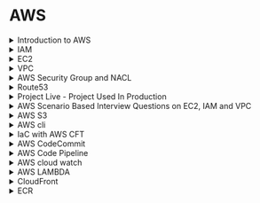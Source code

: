 # AWS 

<details>
<summary>Introduction to AWS</summary>

1) What is cloud ?
2) Public cloud vs Private cloud
3) Why is public cloud so popular ?
    - get `rid` of `maintainance` overhead
    - `cost`
4) Why AWS ?
    - `first` mover advantage
    - 
5) Trends of people moving back to private cloud ?
    - from public cloud to privte cloud - `cloud repatriation`
    - `security`
    - not getting `cost advantages`
</details>

<details>
<summary>IAM</summary>

- To manager authentication and authorization
- IAM -> does (solves problem of ) `authentication` and `authorization`
- IAM have `users`, `policies`, `groups` and `roles`
- `users` -> under `authentication`, this gives access to aws and what `user` will do, will be taken care by `policies`.
- we `create` `users` and `attach` some `policies` to the users. 
- `users` are used for authentication and `policies` are used for authorization.
- `groups` to automate adding user and adding policies to the users we use groups. we categories the users. We create a user and add that user to the particular group.
- `ROLES` -> This are created for something inside the aws. `similar` to `users`, but not fully same, roles are created for the `temporary purpose`.
- `roles` are created to make connection between `aws services`
    <details>
    <summary>Official</summary>

    - AWS IAM (Identity and Access Management) is a service provided by Amazon Web Services (AWS) that helps you manage access to your AWS resources. It's like a security system for your AWS account.
        
    - IAM allows you to create and manage users, groups, and roles. Users represent individual people or entities who need access to your AWS resources. Groups are collections of users with similar access requirements, making it easier to manage permissions. Roles are used to grant temporary access to external entities or services.

    - With IAM, you can control and define permissions through policies. Policies are written in JSON format and specify what actions are allowed or denied on specific AWS resources. These policies can be attached to IAM entities (users, groups, or roles) to grant or restrict access to AWS services and resources.

    - IAM follows the principle of least privilege, meaning users and entities are given only the necessary permissions required for their tasks, minimizing potential security risks. IAM also provides features like multi-factor authentication (MFA) for added security and an audit trail to track user activity and changes to permissions.

    - By using AWS IAM, you can effectively manage and secure access to your AWS resources, ensuring that only authorized individuals have appropriate permissions and actions are logged for accountability and compliance purposes.

    - Overall, IAM is an essential component of AWS security, providing granular control over access to your AWS account and resources, reducing the risk of unauthorized access and helping maintain a secure environment.

    ## Components of IAM 

    - `Users`: IAM users represent individual people or entities (such as applications or services) that interact with your AWS resources. Each user has a unique name and security credentials (password or access keys) used for authentication and access control.

    - `Groups`: IAM groups are collections of users with similar access requirements. Instead of managing permissions for each user individually, you can assign permissions to groups, making it easier to manage access control. Users can be added or removed from groups as needed.

    - `Roles`: IAM roles are used to grant temporary access to AWS resources. Roles are typically used by applications or services that need to access AWS resources on behalf of users or other services. Roles have associated policies that define the permissions and actions allowed for the role.

    - `Policies`: IAM policies are JSON documents that define permissions. Policies specify the actions that can be performed on AWS resources and the resources to which the actions apply. Policies can be attached to users, groups, or roles to control access. IAM provides both AWS managed policies (predefined policies maintained by AWS) and customer managed policies (policies created and managed by you).

    </details>

    <details>
    <summary>Interview questions</summary>

    # Interview Questions

    Q: What is AWS IAM, and why is it important?

    A: AWS IAM (Identity and Access Management) is a service provided by Amazon Web Services that helps you control access to your AWS resources. It allows you to manage user identities, permissions, and policies. IAM is important because it enhances security by ensuring that only authorized individuals or entities have access to your AWS resources, helping you enforce the principle of least privilege and maintain a secure environment.

    Q: What is the difference between IAM users and IAM roles?

    A: IAM users represent individual people or entities that need access to your AWS resources. They have their own credentials and are typically associated with long-term access. On the other hand, IAM roles are used to grant temporary access to AWS resources, usually for applications or services. Roles have associated policies and can be assumed by trusted entities to access resources securely.

    Q: What are IAM policies, and how do they work?

    A: IAM policies are JSON documents that define permissions. They specify what actions are allowed or denied on AWS resources and can be attached to IAM users, groups, or roles. Policies control access by matching the actions requested by a user or entity with the actions allowed or denied in the policy. If a requested action matches an allowed action in the policy, access is granted; otherwise, it is denied.

    Q: What is the principle of least privilege, and why is it important in IAM?

    A: The principle of least privilege states that users should be granted only the permissions necessary to perform their tasks and nothing more. It is important in IAM because it minimizes the risk of unauthorized access and limits the potential damage that could be caused by a compromised account. Following the principle of least privilege helps maintain a secure environment by ensuring that users have only the permissions they need to perform their job responsibilities.

    Q: What is an AWS managed policy?

    A: An AWS managed policy is a predefined policy created and managed by AWS. These policies cover common use cases and provide predefined permissions for specific AWS services or actions. AWS managed policies are maintained and updated by AWS, ensuring they stay up to date with new AWS services and features. They can be attached to IAM users, groups, or roles in your AWS account.
    </details>
</details>

<details>
<summary>EC2</summary>

1) what is ec2 ?
-  `elastic cloud compute` 
- `compue` -> you are requesting aws to provide you a compute instance which is a combination of cpu, ram and disk.
- `asking aws to provide you a virtual server`
- `cloud` -> as aws is a public cloud platform. its means a cloud compute instance.
- `elastic` -> service can be `scale up` or `scale down`

2) why you need to use ec2 instances ?
- Insted of creating own system amd get rid of maintainance. AWS will take care of this all things.
- `mangement effort` will be less
- `cost`
- `pay as you go` -> if you dont want these servers to run for particular time, you can shut down the servers and aws will `not` `ask` `you` `for` `money`
- `maintainance` and `cost`

3) Types of ec2 instances
- `general purpose`
- `compute optimized` 
- `memory` 
- `storage` 
- `accelerated compute`

4) Regions and avaibility zones.
- `Regions` to faster access or as close as possible.
- `avaibility zones` -> data0centers in multiple places.



    <details>
    <summary>Official</summary>

    ## Introduction to EC2:

    What is EC2, and why is it important?

    ```
    - Amazon Elastic Compute Cloud (Amazon EC2) is a web service that provides secure, resizable compute capacity in the cloud.
    - Access reliable, scalable infrastructure on demand. Scale capacity within minutes with SLA commitment of 99.99% availability.
    - Provide secure compute for your applications. Security is built into the foundation of Amazon EC2 with the AWS Nitro System.
    - Optimize performance and cost with flexible options like AWS Graviton-based instances, Amazon EC2 Spot instances, and AWS Savings Plans.
    ```

    EC2 usecases

    ```
    Deliver secure, reliable, high-performance, and cost-effective compute infrastructure to meet demanding business needs.
    Access the on-demand infrastructure and capacity you need to run HPC applications faster and cost-effectively.
    Access environments in minutes, dynamically scale capacity as needed, and benefit from AWS’s pay-as-you-go pricing.
    Deliver the broadest choice of compute, networking (up to 400 Gbps), and storage services purpose-built to optimize price performance for ML projects
    ```

    EC2 Instance Types

    Recommended to follow [this](https://docs.aws.amazon.com/AWSEC2/latest/UserGuide/instance-types.html) page for very detailed and updated information.

    General purpose

    ```
    General Purpose instances are designed to deliver a balance of compute, memory, and network resources. They are suitable for a wide range of applications, including web servers,
    small databases, development and test environments, and more.
    ```

    Compute optimized

    ```
    Compute Optimized instances provide a higher ratio of compute power to memory. They excel in workloads that require high-performance processing such as batch processing, 
    scientific modeling, gaming servers, and high-performance web servers.
    ```

    Memory optimized

    ```
    Memory Optimized instances are designed to handle memory-intensive workloads. They are suitable for applications that require large amounts of memory, such as in-memory databases,
    real-time big data analytics, and high-performance computing.
    ```

    Storage optimized

    ```
    Storage Optimized instances are optimized for applications that require high, sequential read and write access to large datasets. 
    They are ideal for tasks like data warehousing, log processing, and distributed file systems.
    ```

    Accelerated computing

    ```
    Accelerated Computing Instances typically come with one or more types of accelerators, such as Graphics Processing Units (GPUs),
    Field Programmable Gate Arrays (FPGAs), or custom Application Specific Integrated Circuits (ASICs). 
    These accelerators offload computationally intensive tasks from the main CPU, enabling faster and more efficient processing for specific workloads.
    ```

    ![image](https://github.com/iam-veeramalla/aws-devops-zero-to-hero/assets/43399466/fc8e083c-dba5-41a6-94b9-14ebef0255c1)

    Instance families

    ```
        C – Compute

        D – Dense storage

        F – FPGA

        G – GPU

        Hpc – High performance computing

        I – I/O

        Inf – AWS Inferentia

        M – Most scenarios

        P – GPU

        R – Random access memory

        T – Turbo

        Trn – AWS Tranium

        U – Ultra-high memory

        VT – Video transcoding

        X – Extra-large memory
    ```

    Additional capabilities

    ```
        a – AMD processors

        g – AWS Graviton processors

        i – Intel processors

        d – Instance store volumes

        n – Network and EBS optimized

        e – Extra storage or memory

        z – High performance
    ```

    ## EC2 Instance Basics:

    Understanding the concept of virtual servers and instances.
    Key components of an EC2 instance: AMI (Amazon Machine Image), instance types, and instance states.
    Differentiating between On-Demand, Reserved, and Spot instances.

    ## Launching an EC2 Instance:

    - Step-by-step guide on launching an EC2 instance using the AWS Management Console.
    - Configuring instance details, such as instance type, network settings, and storage options.
    - Understanding security groups and key pairs for securing instances.

    ## Managing EC2 Instances:

    - Starting, stopping, and terminating instances.
    - Monitoring instance performance and utilization.
    - Basic troubleshooting and accessing instances using SSH (Secure Shell).
    </details>

    </details>


<details>
<summary>VPC</summary>

## Virtual Private cloud 

# VPC

1) There is a person in the internet and he is trying to access an application which is called 172.16.3.x/xx _project a_
2) There is a `DevOps enginner` who has created a `VPC`.
3) There is basically a  `Internet gateway` as the front, which has a basic `Ip address range ` and inside that we have  `subnet` for suppose project a, project b and project c or n projects. So, the entire `ip` range is divided into `multiple subnets`
4) What is `subnet`, for each project we have `divided` the `ip address range`. 
5) Lets say there is 1 ec2 instance(project a) inside the subnet and the end goal is to reach here(the subnet) from the internet which is completly outside the VPC.

6) **The Process**

    a) The user will come to the `internet gateway`. It will pass through the internet gateway.

    b) After it passes `Internet gateway` there is a `public subnet`

    c) what is `public subnet`? 
    public subnet+ is the one that can be accessed to the public `outside` the `VPC`. but, they have to `pass` through the `internet gateway`

    d) Once they pass through the internet gateway, In the `public subnet` there is something called as `load balancer` in _aws_ it is called as `elastic load balancer (elb)`.

    e) What is the usecase of  `elastic load balancer`? 
    Your `request` from the external world has reach the elastic load balancer, from the elastic load balancer it has to goto ec2 instance (project a), but how will the load balaner will understand it has to goto project a  inside VPC ?

    f) For elastic load balancer to send your `request` to the private subnet _project a _ there has to be a `proper route`. So, who will define this route from load balancer to the private subnet or project a.

    g) There is something called has a `route table`. Now, you need to have a `route table` and using that partiular path your request from the load balancer to the private subnet has to go. 

    h) Now what you will do is for a elastic load balancer, to the load balancer you will *attach* a `private subnet` and  the `target group`.

    i) For the load balancer to understand request where to go, you need to create a target group and assign the instance _i.e_ ec2 project a to the target group, and at the same time `subnet` should have the `route table ` so that traffic can flow.  

    j) At the instance _(project a)_ there is a `security group` which can `block` the request or `accept` the request. 

    ![Diagram](https://imgur.com/tk3bSPJ.png)

    k) Suppose you have multiple private subnet and they uses same `security group`, within a subnet if you want to define the same security group to `multiple applications`, multiple ec2 instances or you want to `repeat` the security group configuration, there is something called as  `NACL` 

    - NACl are automation for the security group, where insted of  defining the same thing again and again you define that has a `part` for NACLs.

    - *NAT gateways*
    This help to download resources or connect to internet while helping you to mask the ip address.  

    This is used to `mask` the IP address. It is not good pratice to expose private ip address, so `NAT` will try to mask the ip address. It will change the ip address which the public ip address either of the load balancer or the router.

    If it is using the  use load balancer, we will it has a *SNAT* and if uses the router we call it has *NAT* 

    _VPC Flow logs_ records every action.

    <details>
    <summary>Official</summary>


    Imagine you want to set up a private, secure, and isolated area in the cloud where you can run your applications and store your data. This is where a VPC comes into play.

    A VPC is a virtual network that you create in the cloud. It allows you to have your own private section of the internet, just like having your own network within a larger network. Within this VPC, you can create and manage various resources, such as servers, databases, and storage.

    Think of it as having your own little "internet" within the bigger internet. This virtual network is completely isolated from other users' networks, so your data and applications are secure and protected.

    Just like a physical network, a VPC has its own set of rules and configurations. You can define the IP address range for your VPC and create smaller subnetworks within it called subnets. These subnets help you organize your resources and control how they communicate with each other.

    To connect your VPC to the internet or other networks, you can set up gateways or routers. These act as entry and exit points for traffic going in and out of your VPC. You can control the flow of traffic and set up security measures to protect your resources from unauthorized access.

    With a VPC, you have control over your network environment. You can define access rules, set up firewalls, and configure security groups to regulate who can access your resources and how they can communicate.

    ![image](https://github.com/iam-veeramalla/aws-devops-zero-to-hero/assets/43399466/12cc10b6-724c-42c9-b07b-d8a7ce124e24)

    By default, when you create an AWS account, AWS will create a default VPC for you but this default VPC is just to get started with AWS. You should create VPCs for applications or projects. 

    ## VPC components 

    The following features help you configure a VPC to provide the connectivity that your applications need:

    Virtual private clouds (VPC)

        A VPC is a virtual network that closely resembles a traditional network that you'd operate in your own data center. After you create a VPC, you can add subnets.
    Subnets

        A subnet is a range of IP addresses in your VPC. A subnet must reside in a single Availability Zone. After you add subnets, you can deploy AWS resources in your VPC.
    IP addressing

        You can assign IP addresses, both IPv4 and IPv6, to your VPCs and subnets. You can also bring your public IPv4 and IPv6 GUA addresses to AWS and allocate them to resources in your VPC, such as EC2 instances, NAT gateways, and Network Load Balancers.

    Network Access Control List (NACL)

        A Network Access Control List is a stateless firewall that controls inbound and outbound traffic at the subnet level. It operates at the IP address level and can allow or deny traffic based on rules that you define. NACLs provide an additional layer of network security for your VPC.
    
    Security Group

        A security group acts as a virtual firewall for instances (EC2 instances or other resources) within a VPC. It controls inbound and outbound traffic at the instance level. Security groups allow you to define rules that permit or restrict traffic based on protocols, ports, and IP addresses.  

    Routing
    
        Use route tables to determine where network traffic from your subnet or gateway is directed.
    Gateways and endpoints

        A gateway connects your VPC to another network. For example, use an internet gateway to connect your VPC to the internet. Use a VPC endpoint to connect to AWS services privately, without the use of an internet gateway or NAT device.
    Peering connections

        Use a VPC peering connection to route traffic between the resources in two VPCs.
    Traffic Mirroring

        Copy network traffic from network interfaces and send it to security and monitoring appliances for deep packet inspection.
    Transit gateways

        Use a transit gateway, which acts as a central hub, to route traffic between your VPCs, VPN connections, and AWS Direct Connect connections.
    VPC Flow Logs

        A flow log captures information about the IP traffic going to and from network interfaces in your VPC.
    VPN connections

        Connect your VPCs to your on-premises networks using AWS Virtual Private Network (AWS VPN).


    ## Resources 

    VPC with servers in private subnets and NAT

    https://docs.aws.amazon.com/vpc/latest/userguide/vpc-example-private-subnets-nat.html

    ![image](https://github.com/iam-veeramalla/aws-devops-zero-to-hero/assets/43399466/89d8316e-7b70-4821-a6bf-67d1dcc4d2fb)



    </details>



</details>


<details>
<summary>AWS Security Group and NACL </summary>

VPC is the one that introduces the concept of `virtual private cloud` in the world of `public cloud` and add a lot of security.

In aws you can add security at internet gateway level at elastic load balancer level which will talk to the privte server at the layer of the subnet. for each subnet you can add more security at the subnet level we will start using NACL. you add more security to the ec2 insatnce level, the lavel at which you actual application is deployed. At the ec2 instance level if you add security it is called security group.    

In aws security is a `shared responsibility` 

Q) Diff between security group and NACL

`Security group` is served at the `instance level`

In security there is two things. `Inbound traffic` and `Outbound traffic`

What is NACL ?
`Network Access Control List` goes a level beyond. This is applied at the subnet level.

At subnet you can define what type of traffic you want to deny. If you deny  some traffic at the subnet layer, even if you try to accept at the security group layer, there will not be any advantage. 

Using NACL they can define their `organizational` network traffic.

Security Groups:

    Security Groups act as virtual firewalls for Amazon EC2 instances (virtual servers) at the instance level. They control inbound and outbound traffic by allowing or denying specific protocols, ports, and IP addresses.
    Each EC2 instance can be associated with one or more security groups, and each security group consists of inbound and outbound rules.
    Inbound rules determine the traffic that is allowed to reach the EC2 instance, whereas outbound rules control the traffic leaving the instance.
    Security Groups can be configured using IP addresses, CIDR blocks, security group IDs, or DNS names to specify the source or destination of the traffic.
    They operate at the instance level and evaluate the rules before allowing traffic to reach the instance.
    Security Groups are stateful, meaning that if an inbound rule allows traffic, the corresponding outbound traffic is automatically allowed, and vice versa.
    Changes made to security group rules take effect immediately.

Network Access Control Lists (NACLs):

    NACLs are an additional layer of security that operates at the subnet level. They act as stateless traffic filters for inbound and outbound traffic at the subnet boundary.
    Unlike Security Groups, NACLs are associated with subnets, and each subnet can have only one NACL. However, multiple subnets can share the same NACL.
    NACLs consist of a numbered list of rules (numbered in ascending order) that are evaluated in order from lowest to highest.
    Each rule in the NACL includes a rule number, protocol, rule action (allow or deny), source or destination IP address range, port range, and ICMP (Internet Control Message Protocol) type.
    NACL rules can be configured to allow or deny specific types of traffic based on the defined criteria.
    They are stateless, which means that if an inbound rule allows traffic, the corresponding outbound traffic must be explicitly allowed using a separate outbound rule.
    Changes made to NACL rules may take some time to propagate to all the resources using the associated subnet.

    [DOC](https://github.com/iam-veeramalla/aws-devops-zero-to-hero/blob/main/day-5/README.md)


</details>


<details>
<summary>Route53</summary>

This provide `DNS` (Domain Name system) as a `service`.

In VPC, we have a internet gateway and inside VPC we have pruvaet subnet and private subnets.

In private subnet we have our applications.

In public subnet we have load balancer, NAT gateway, etc.

From load balancer request will goto appication in real time.

When the load balancer is created, aws gives that load balancer a ip address.

Suppose we have a user and the user tries to access the application through the load balancer. you cannot give the user the ip address of the load balancer. There are two reasons.

1) names are easy to remember compare to ip address.
2) IP address can anytime change.

DNS keeps a lot of records. That map domain names to the ip address. 

So, in front of the load balancer we will have a route 53 

![Diagram](https://imgur.com/TIRyy77.png)

To configure route 53, we need to do a lot of things

1) Domain Registration itself.
2) Hosted zones ->  here we create a dns records

route 53 also provides health check of the web servers

</details>

<details>
<summary>Project Live - Project Used In Production</summary>

**Auto scaling group**

It is like a concept where suppose you want servers to handle the users request and you go with two servers and you know you can require 4-5 servers at some point of time, so insted of creating 4-5 servers ast one time,  What you can do is use auto scaling group. Suppose you have 100 users and which can be handled by two of these servers and suppose there is a boom in request and user hit count reaches to 200 so what auto scaling group will do is, it will `instanly` increase the cout of servers.

**Load Balancer**

It is something that `balances the load`. Distribute load among servers.

**Bastion Host or Jump Server**

Its not recommented to expose the (public ip addres) of the private subnet. What we can do is we can create a bastian host or just a jump host, in th public subnet and through that bastian or jump host, we will connect to the instances inside the private subnet.

We will connect our private subnet instances with the help of bastion server which is inside the public subnet with the help off private ip address inside the VPC.

Insted of directly connecting to the server, we can connect from he bastion, so there can be a proper logging machenism, proper auditing, can configure bunch of rules in the bastion host, where the traffic actully moves from the bastian host.


** Blog [Link](https://docs.aws.amazon.com/vpc/latest/userguide/vpc-example-private-subnets-nat.html) **

_aws public private subnet architecture_
![Architecture](https://docs.aws.amazon.com/images/vpc/latest/userguide/images/vpc-example-private-subnets.png)


</details>


<details>
<summary>AWS Scenario Based Interview Questions on EC2, IAM and VPC</summary>

# Scenario Based Interview Questions on EC2, IAM and VPC


Q: You have been assigned to design a VPC architecture for a 2-tier application. The application needs to be highly available and scalable. 
   How would you design the VPC architecture?

A: In this scenario, I would design a VPC architecture in the following way.
   I would create 2 subnets: public and private. The public subnet would contain the load balancers and be accessible from the internet. The private subnet would host the application servers. 
   I would distribute the subnets across multiple Availability Zones for high availability. Additionally, I would configure auto scaling groups for the application servers.

Q: Your organization has a VPC with multiple subnets. You want to restrict outbound internet access for resources in one subnet, but allow outbound internet access for resources in another subnet. How would you achieve this?

A: To restrict outbound internet access for resources in one subnet, we can modify the route table associated with that subnet. In the route table, we can remove the default route (0.0.0.0/0) that points to an internet gateway. 
   This would prevent resources in that subnet from accessing the internet. For the subnet where outbound internet access is required, we can keep the default route pointing to the internet gateway.

Q: You have a VPC with a public subnet and a private subnet. Instances in the private subnet need to access the internet for software updates. How would you allow internet access for instances in the private subnet?

A: To allow internet access for instances in the private subnet, we can use a NAT Gateway or a NAT instance. 
   We would place the NAT Gateway/instance in the public subnet and configure the private subnet route table to send outbound traffic to the NAT Gateway/instance. This way, instances in the private subnet can access the internet through the NAT Gateway/instance.

Q: You have launched EC2 instances in your VPC, and you want them to communicate with each other using private IP addresses. What steps would you take to enable this communication?

A: By default, instances within the same VPC can communicate with each other using private IP addresses. 
  To ensure this communication, we need to make sure that the instances are launched in the same VPC and are placed in the same subnet or subnets that are connected through a peering connection or a VPC peering link. 
  Additionally, we should check the security groups associated with the instances to ensure that the necessary inbound and outbound rules are configured to allow communication between them.

Q: You want to implement strict network access control for your VPC resources. How would you achieve this?

A: To implement granular network access control for VPC resources, we can use Network Access Control Lists (ACLs). 
  NACLs are stateless and operate at the subnet level. We can define inbound and outbound rules in the NACLs to allow or deny traffic based on source and destination IP addresses, ports, and protocols. 
  By carefully configuring NACL rules, we can enforce fine-grained access control for traffic entering and leaving the subnets.

Q: Your organization requires an isolated environment within the VPC for running sensitive workloads. How would you set up this isolated environment?

A: To set up an isolated environment within the VPC, we can create a subnet with no internet gateway attached. 
   This subnet, known as an "isolated subnet," will not have direct internet connectivity. We can place the sensitive workloads in this subnet, ensuring that they are protected from inbound and outbound internet traffic. 
   However, if these workloads require outbound internet access, we can set up a NAT Gateway or NAT instance in a different subnet and configure the isolated subnet's route table to send outbound traffic through the NAT Gateway/instance.

Q: Your application needs to access AWS services, such as S3 securely within your VPC. How would you achieve this?

A: To securely access AWS services within the VPC, we can use VPC endpoints. VPC endpoints allow instances in the VPC to communicate with AWS services privately, without requiring internet gateways or NAT gateways. 
  We can create VPC endpoints for specific AWS services, such as S3 and DynamoDB, and associate them with the VPC. 
  This enables secure and efficient communication between the instances in the VPC and the AWS services.

Q: What is the difference between NACL and Security groups ? Explain with a use case ?

A: For example, I want to design a security architecture, I would use a combination of NACLs and security groups. At the subnet level, I would configure NACLs to enforce inbound and outbound traffic restrictions based on source and destination IP addresses, ports, and protocols. NACLs are stateless and can provide an additional layer of defense by filtering traffic at the subnet boundary.
  At the instance level, I would leverage security groups to control inbound and outbound traffic. Security groups are stateful and operate at the instance level. By carefully defining security group rules, I can allow or deny specific traffic to and from the instances based on the application's security requirements.
  By combining NACLs and security groups, I can achieve granular security controls at both the network and instance level, providing defense-in-depth for the sensitive application.

Q: What is the difference between IAM users, groups, roles and policies ?

A: IAM User: An IAM user is an identity within AWS that represents an individual or application needing access to AWS resources. IAM users have permanent long-term credentials, such as a username and password, or access keys (Access Key ID and Secret Access Key). IAM users can be assigned directly to IAM policies or added to IAM groups for easier management of permissions.
   IAM Role: An IAM role is similar to an IAM user but is not associated with a specific individual. Instead, it is assumed by entities such as IAM users, applications, or services to obtain temporary security credentials. IAM roles are useful when you want to grant permissions to entities that are external to your AWS account or when you want to delegate access to AWS resources across accounts. IAM roles have policies attached to them that define the permissions granted when the role is assumed.
   IAM Group: An IAM group is a collection of IAM users. By organizing IAM users into groups, you can manage permissions collectively. IAM groups make it easier to assign permissions to multiple users simultaneously. Users within an IAM group inherit the permissions assigned to that group. For example, you can create a "Developers" group and assign appropriate policies to grant permissions required for developers across your organization.
   IAM Policy: An IAM policy is a document that defines permissions and access controls in AWS. IAM policies can be attached to IAM users, IAM roles, and IAM groups to define what actions can be performed on which AWS resources. IAM policies use JSON (JavaScript Object Notation) syntax to specify the permissions and can be created and managed independently of the users, roles, or groups. IAM policies consist of statements that include the actions allowed or denied, the resources on which the actions can be performed, and any additional conditions.

Q: You have a private subnet in your VPC that contains a number of instances that should not have direct internet access. However, you still need to be able to securely access these instances for administrative purposes. How would you set up a bastion host to facilitate this access?

A: To securely access the instances in the private subnet, you can set up a bastion host (also known as a jump host or jump box). The bastion host acts as a secure entry point to your private subnet. Here's how you can set up a bastion host:
      Create a new EC2 instance in a public subnet, which will serve as the bastion host. Ensure that this instance has a public IP address or is associated with an Elastic IP address for persistent access.
      Configure the security group for the bastion host to allow inbound SSH (or RDP for Windows) traffic from your IP address or a restricted range of trusted IP addresses. This limits access to the bastion host to authorized administrators only.
      Place the instances in the private subnet and configure their security groups to allow inbound SSH (or RDP) traffic from the bastion host security group.
      SSH (or RDP) into the bastion host using your private key or password. From the bastion host, you can then SSH (or RDP) into the instances in the private subnet using their private IP addresses.


</details>


<details>
<summary>AWS S3</summary>

**simple storage service**

- Scalable
- High available
- Secure
- cost effective
- performance

S3 service allows you to create buckets in which you can store anything. 

Objets in S3 are globally accessible.

buckets name shoud be unique as they are global.

any thing we upload in S3 is an `object`. 

**Five major advantages of S3**

1) `Availability and Durability` -> 11 9s

2) `Scalability` -> Store ALOMOST unlimited data in a single bucket. however, each object size cannot exceed 5 TB mark.
aws supports multi-part upload

3) `Security` -> S3 provides bucket policies, access control, and encryption settings are properly configured.
aws supportes encryption at rest and encryption at transit. 
Enable logging.

4) `Cost Effective` -> depend on the storage class that you use.


5) `Performance`

#### Permissions

**Bucket permissions**
```json

{
  "Version": "2012-10-17",
  "Id": "RestrictBucketToIAMUsersOnly",
  "Statement": [
    {
      "Sid": "AllowOwnerOnlyAccess",
      "Effect": "Deny",
      "Principal": "*",
      "Action": "s3:*",
      "Resource": [
        "arn:aws:s3:::your-bucket-name/*",
        "arn:aws:s3:::your-bucket-name"
      ],
      "Condition": {
        "StringNotEquals": {
          "aws:PrincipalArn": "arn:aws:iam::AWS_ACCOUNT_ID:root"
        }
      }
    }
  ]
}

```

**Host Static website**
global access permissions 

```json

{
    "Version": "2012-10-17",
    "Statement": [
        {
            "Sid": "PublicReadGetObject",
            "Effect": "Allow",
            "Principal": "*",
            "Action": [
                "s3:GetObject"
            ],
            "Resource": [
                "arn:aws:s3:::<Bucket-Name>/*"
            ]
        }
    ]
}

```

<details>
<summary>Official</summary>

# AWS S3

## About 

What is Amazon S3?

Simple Storage Service is a scalable and secure cloud storage service provided by Amazon Web Services (AWS). It allows you to store and retrieve any amount of data from anywhere on the web.

What are S3 buckets?

S3 buckets are containers for storing objects (files) in Amazon S3. Each bucket has a unique name globally across all of AWS. You can think of an S3 bucket as a top-level folder that holds your data.

Why use S3 buckets?

S3 buckets provide a reliable and highly scalable storage solution for various use cases. They are commonly used for backup and restore, data archiving, content storage for websites, and as a data source for big data analytics.

Key benefits of S3 buckets

S3 buckets offer several advantages, including:

    Durability and availability: S3 provides high durability and availability for your data.
    Scalability: You can store and retrieve any amount of data without worrying about capacity constraints.
    Security: S3 offers multiple security features such as encryption, access control, and audit logging.
    Performance: S3 is designed to deliver high performance for data retrieval and storage operations.
    Cost-effective: S3 offers cost-effective storage options and pricing models based on your usage patterns.

## Creating and Configuring S3 Buckets

Creating an S3 bucket

To create an S3 bucket, you can use the AWS Management Console, AWS CLI (Command Line Interface), or AWS SDKs (Software Development Kits). You need to specify a globally
unique bucket name and select the region where you want to create the bucket.

Choosing a bucket name and region

The bucket name must be unique across all existing bucket names in Amazon S3. It should follow DNS naming conventions, be 3-63 characters long, and contain only lowercase
letters, numbers, periods, and hyphens. The region selection affects data latency and compliance with specific regulations.

Bucket properties and configurations

    Versioning: Versioning allows you to keep multiple versions of an object in the bucket. It helps protect against accidental deletions or overwrites.

Bucket-level permissions and policies

Bucket-level permissions and policies define who can access and perform actions on the bucket. You can grant permissions using IAM (Identity and Access Management) policies, 
which allow fine-grained control over user access to the bucket and its objects.

## Uploading and Managing Objects in S3 Buckets

Uploading objects to S3 buckets

You can upload objects to an S3 bucket using various methods, including the AWS Management Console, AWS CLI, SDKs, and direct HTTP uploads. 
Each object is assigned a unique key (name) within the bucket to retrieve it later.

Object metadata and properties

Object metadata contains additional information abouteach object in an S3 bucket. It includes attributes like content type, cache control, encryption settings, 
and custom metadata. These properties help in managing and organizing objects within the bucket.

File formats and object encryption

S3 supports various file formats, including text files, images, videos, and more. You can encrypt objects stored in S3 using server-side encryption (SSE). 
SSE options include SSE-S3 (Amazon-managed keys), SSE-KMS (AWS Key Management Service), and SSE-C (customer-provided keys).

Lifecycle management

Lifecycle management allows you to define rules for transitioning objects between different storage classes or deleting them automatically based on predefined criteria.
For example, you can move infrequently accessed data to a lower-cost storage class after a specified time or delete objects after a certain retention period.

Multipart uploads

Multipart uploads provide a mechanism for uploading large objects in parts, which improves performance and resiliency. You can upload each part in parallel and then
combine them to create the complete object. Multipart uploads also enable resumable uploads in case of failures.

Managing large datasets with S3 Batch Operations

S3 Batch Operations is a feature that allows you to perform bulk operations on large numbers of objects in an S3 bucket. 
It provides an efficient way to automate tasks such as copying objects, tagging, and restoring archived data.

## Advanced S3 Bucket Features

S3 Storage Classes

S3 offers multiple storage classes, each designed for different use cases and performance requirements:

![Screenshot 2023-07-06 at 7 16 51 PM](https://github.com/iam-veeramalla/aws-devops-zero-to-hero/assets/43399466/6b1ebcda-5b99-4358-ac1a-5bf559140571)


S3 Replication

S3 replication enables automatic and asynchronous replication of objects between S3 buckets in different regions or within the same region. 
Cross-Region Replication (CRR) provides disaster recovery and compliance benefits, while Same-Region Replication (SRR) can be used for data resilience and low-latency access.

S3 Event Notifications and Triggers

S3 event notifications allow you to configure actions when specific events occur in an S3 bucket. For example, you can trigger AWS Lambda functions, send messages to Amazon
Simple Queue Service (SQS), or invoke other services using Amazon SNS when an object is created or deleted.

S3 Batch Operations

S3 Batch Operations allow you to perform large-scale batch operations on objects, such as copying, tagging, or deleting, across multiple buckets. It simplifies managing large
datasets and automates tasks that would otherwise be time-consuming.

## Security and Compliance in S3 Buckets

S3 bucket security considerations

Ensure that S3 bucket policies, access control, and encryption settings are appropriately configured. Regularly monitor and audit access logs for unauthorized activities.

Data encryption at rest and in transit

Encrypt data at rest using server-side encryption options provided by S3. Additionally, enable encryption in transit by using SSL/TLS for data transfers.

Access logging and monitoring

Enable access logging to capture detailed records of requests made to your S3 bucket. Monitor access logs and configure alerts to detect any suspicious activities or unauthorized access attempts.


## S3 Bucket Management and Administration

S3 bucket policies

Create and manage bucket policies to control access to your S3 buckets. Bucket policies are written in JSON and define permissions for various actions and resources.

S3 access control and IAM roles

Use IAM roles and policies to manage access to S3 buckets. IAM roles provide temporary credentials and fine-grained access control to AWS resources.

S3 APIs and SDKs

Interact with S3 programmatically using AWS SDKs or APIs. These provide libraries and methods for performing various operations on S3 buckets and objects.

Monitoring and logging with CloudWatch

Utilize Amazon CloudWatch to monitor S3 metrics, set up alarms for specific events, and collect and analyze logs for troubleshooting and performance optimization.

S3 management tools

AWS provides multiple management tools, such as the AWS Management Console, AWS CLI, and third-party tools, to manage S3 buckets efficiently and perform operations like uploads, downloads, and bucket configurations.

## Troubleshooting and Error Handling

Common S3 error messages and their resolutions

Understand common S3 error messages like access denied, bucket not found, and exceeded bucket quota. Troubleshoot and resolve these errors by checking permissions, bucket configurations, and network connectivity.

Debugging S3 bucket access issues

Investigate and resolve issues related to access permissions, IAM roles, and bucket policies. Use tools like AWS CloudTrail and S3 access logs to identify and troubleshoot access problems.

Data consistency and durability considerations

Ensure data consistency and durability by understanding S3's data replication and storage mechanisms. Verify that data is correctly uploaded, retrieve objects using proper methods, and address any data integrity issues.

Recovering deleted objects

If an object is accidentally deleted, you can often recover it using versioning or S3 event notifications. Additionally, consider enabling Cross-Region Replication (CRR) for disaster recovery scenarios.

</details>

</details>


<details>
<summary>AWS cli</summary>

[commands](https://docs.aws.amazon.com/cli/latest/)

```bash
aws version
aws configure

aws s3 ls # list s3 bucktes

... etc

```

</details>


<details>
<summary>IaC with AWS CFT</summary>

**CFT** -> **Cloud Formation Template**
are used to create infrastructure on `aws`

They implements the principle of IaC (Infrastructure as Code)

It is a template that helps in cloud(aws) formation. So, cft are templates that helps us in cloud formation in aws i.e in creating the resources, managing  and updating the cloud insftarcture in aws.

Why choose cft over cli ?

CFT implements the principles of IaC which cli does not.

Infrastructure as Code Principles

1) any tool i.e iac tool, this tool as to act as a middle man between the user and one or multiple cloud provider, if users submits a template. eg terraform supports multiple cloud provider, cft supports only aws.

    Any template i.e declarative and versioned in nature as to be submitted by the user to the tool, and the tool has to take template as input and convert this to the lanaguge that the cloud provider understands, usually tha langauge are api call.

    user can submit YAML or JSON file both supported by CFT


Features of CFT and format

1) Supports both JSON and (YAML)
2) has many Features such as creating IaC and Drift Detection

Drift Detection ?

detect changes made to the resources created by cloud formation which are not rquired. 

Stacks ?

Stack is the one that implements the template. 

When you write a template you have to submit it to stack, and stack will convert the template request into the api using the cloud formation service. 

CFT YAML file structure components

- version 
- description
- metadata
- parameters -> passing variable to CFT at runtime 
- rules -> let say you want to validate the parameter submiited by the parameters. (check naming convention)
- mappings -> assigning the parameter to the variables
- conditions
- resources -> manditory, here, we define what exactly we want.
- output -> 

**[Documentation](https://docs.aws.amazon.com/AWSCloudFormation/latest/UserGuide/Welcome.html)**

**[Template Format](https://docs.aws.amazon.com/AWSCloudFormation/latest/UserGuide/template-formats.html)**

**[Template anomity](https://docs.aws.amazon.com/AWSCloudFormation/latest/UserGuide/template-anatomy.html)**

**[Template Reference -> Resource and property reference ](https://docs.aws.amazon.com/AWSCloudFormation/latest/UserGuide/aws-template-resource-type-ref.html)**

Tools VS Code-> YAML && AWS toolkit 

</details>


<details>
<summary>AWS CodeCommit</summary>

In Ideal case using jenkins we have 4 steps

    1) we need a place, where we host or code eg github and github using webhooks trigenners the jenkins pipeling

    2) jenkins pipeline
    
    3) within pipeline, we have build process

    4) Deploy to k8s ot ec2

so for this 4 steps we are using 4 tools

    1) github

    2) jenkins

    3) Docker

    4) shell, argocs, ansible to deploy
    
so AWS came up with its own services to implete this all things 

For version control use **CodeCommit** ~ GitHub

For Jenkins Pipeline use **CodePipeline**

For building use **AWS CodeBuild**

For deploy use **AWS CodeDeploy**

## AWS CodeCommit

Store code in **Private Git Repos**

```bash
```

**Advantages**

- Managed Git
- Scalability
- Reliability

**Dis-advantages**

- Features
- AWS Restricted
- Less Integration with services outside AWS


</details>


<details>
<summary> AWS Code Pipeline </summary>

~ **Jenkins**, which is responsibe for continous integration which implements continous interation and invoking continous delivery

CI/CD Flow using jenkins

![Flow chart](https://imgur.com/nBgg5x0.png)

using code pipeline 

code pipeline invokes continuous integratiom and invokes continuous dilivery

![code pipeline](https://imgur.com/u65npyx.png)

**Why Pipeline ?**

- Auto Managing
- Auto Scalling 

</details>
 

<details>
<summary>AWS cloud watch</summary>

**?**

_cloud + watch_

It is a servier who is watching activities on the cloud. eg watchman for aws cloud

It watch all the activities on aws.

help in **monitoring**, **alerting**, **reporting** and **logging**.

**Features:**

- **Monitoring**
- **Real life metrics** -> tells us, what are the usages of the services in real time. eg, in ec2 how many api request dows application inside ec2 receives, during last 30 min what were the cpu utilizations, what was the memory consumptions in last 30 mins of ec2
- **Alarms** -> to take actions on the metrics outcome. eg if if ec2 cpu utiliztion reaches 80% send a notification to the particular email address. 
- **Log insights** -> Providing the log of which service is accessing the other service.
- **Custom metrics** -> we can create custom metrics of memory utilizations.
- **Cost Optimization** -> 
- **Scaling** -> It can integrate with other services

![features](https://imgur.com/DebYpQL.png)

<details>
<summary>Official docs
</summary>

What is AWS CloudWatch?

AWS CloudWatch is a powerful monitoring and observability service provided by Amazon Web Services. It enables you to gain insights into the performance, health, and operational aspects of your AWS resources and applications. CloudWatch collects and tracks metrics, collects and monitors log files, and sets alarms to alert you on certain conditions.

Advantages of AWS CloudWatch:

    Comprehensive Monitoring: CloudWatch allows you to monitor various AWS resources such as EC2 instances, RDS databases, Lambda functions, and more. You get a unified view of your entire AWS infrastructure.

    Real-Time Metrics: It provides real-time monitoring of metrics, allowing you to respond quickly to any issues or anomalies that might arise.

    Automated Actions: With CloudWatch Alarms, you can set up automated actions like triggering an Auto Scaling group to scale in or out based on certain conditions.

    Log Insights: CloudWatch Insights lets you analyze and search log data from various AWS services, making it easier to troubleshoot problems and identify trends.

    Dashboards and Visualization: Create custom dashboards to visualize your application and infrastructure metrics in one place, making it easier to understand the overall health of your system.

Problem Solving with AWS CloudWatch:

CloudWatch helps address several critical challenges, including:

    Resource Utilization: Tracking resource utilization and performance metrics to optimize your AWS infrastructure efficiently.
    Proactive Monitoring: Identifying and resolving issues before they impact your applications or users.
    Troubleshooting: Analyzing logs and metrics to troubleshoot problems and reduce downtime.
    Scalability: Automatically scaling resources based on demand to ensure optimal performance and cost efficiency.

Practical Use Cases of AWS CloudWatch:

    Auto Scaling: CloudWatch can trigger Auto Scaling actions based on defined thresholds. For example, you can automatically scale in or out based on CPU utilization or request counts.

    Resource Monitoring: Monitor EC2 instances, RDS databases, DynamoDB tables, and other AWS resources to gain insights into their performance and health.

    Application Insights: Track application-specific metrics to monitor the performance of your applications and identify potential bottlenecks.

    Log Analysis: Use CloudWatch Logs Insights to analyze log data, identify patterns, and troubleshoot issues in real-time.

    Billing and Cost Monitoring: CloudWatch can help you monitor your AWS billing and usage patterns, enabling you to optimize costs.
</details>
</details>

<details>
<summary>AWS LAMBDA</summary>

## What lambda is solving ?

_compute + serverless_

Gives compute but follow the serverless arch


<details>
<summary>Details</summary>

# AWS Lambda Deep Dive for Beginners

So, what exactly is "serverless computing"? Don't worry; it's not about eliminating servers altogether. Instead, serverless computing is a cloud computing execution model where you, as a developer, don't have to manage servers directly. You focus solely on writing and deploying your code, while the cloud provider takes care of all the underlying infrastructure.

## Understanding AWS Lambda

In this serverless landscape, AWS Lambda shines as a leading service. AWS Lambda is a compute service that lets you run your code in response to events without the need to provision or manage servers. It automatically scales your applications based on incoming requests, so you don't have to worry about capacity planning or dealing with server maintenance.

## How Lambda Functions Fit into the Serverless World

At the heart of AWS Lambda are "Lambda functions." These are individual units of code that perform specific tasks. Think of them as small, single-purpose applications that run independently.

Here's how Lambda functions fit into the serverless world:

1. **Event-Driven Execution**: Lambda functions are triggered by events. An event could be anything, like a new file being uploaded to Amazon S3, a request hitting an API, or a specific time on the clock. When an event occurs, Lambda executes the corresponding function.

2. **No Server Management**: As a developer, you don't need to worry about managing servers. AWS handles everything behind the scenes. You just upload your code, configure the trigger, and Lambda takes care of the rest.

3. **Automatic Scaling**: Whether you have one user or one million users, Lambda scales automatically. Each function instance runs independently, ensuring that your application can handle any level of incoming traffic without manual intervention.

4. **Pay-per-Use**: One of the most attractive features of serverless computing is cost efficiency. With Lambda, you pay only for the compute time your code consumes. When your code isn't running, you're not charged.

5. **Supported Languages**: Lambda supports multiple programming languages like Node.js, Python, Java, Go, and more. You can choose the language you are comfortable with or that best fits your application's needs.

## Real-World Use Cases

Now, let's explore some real-world use cases to better understand how AWS Lambda can be applied:

1. **Automated Image Processing**: Imagine you have a photo-sharing app, and users upload images every day. You can use Lambda to automatically resize or compress these images as soon as they are uploaded to S3.

2. **Chatbots and Virtual Assistants**: Build interactive chatbots or voice-controlled virtual assistants using Lambda. These assistants can perform tasks like answering questions, fetching data, or even controlling smart home devices.

3. **Scheduled Data Backups**: Use Lambda to create scheduled tasks for backing up data from one storage location to another, ensuring data resilience and disaster recovery.

4. **Real-Time Analytics**: Lambda can process streaming data from IoT devices, social media, or other sources, allowing you to perform real-time analytics and gain insights instantly.

5. **API Backends**: Develop scalable API backends for web and mobile applications using Lambda. It automatically handles the incoming API requests and executes the corresponding functions.
</details>

</details>


<details>
<summary> CloudFront</summary>

Provided the solution for CDN.

## Table of Contents
1. Introduction to Content Delivery Networks (CDN)
2. What is CloudFront?
3. How Does CloudFront Work?
4. Benefits of CloudFront
5. Setting Up CloudFront on AWS
6. Use Cases and Scenarios
7. Tips and Best Practices
8. Conclusion

## 1. Introduction to Content Delivery Networks (CDN)

Imagine you have a website with lots of cool content, like images, videos, and documents. When a user visits your site from a different location far away from your server, the content might take a long time to load. That's where CDN comes to the rescue!

A CDN is like a network of servers spread across various locations worldwide. These servers store a copy of your website's content. When a user requests your website, the content is delivered from the server closest to the user, making it super fast! It's like having a local store for your website content everywhere in the world.

## 2. What is CloudFront?

CloudFront is Amazon Web Services' (AWS) very own CDN service. It integrates seamlessly with other AWS services and allows you to deliver content, videos, applications, and APIs securely with low-latency and high transfer speeds.

## 3. How Does CloudFront Work?

Let's understand how CloudFront works with a simple example:

Imagine you have a website with images stored on an Amazon S3 bucket (a cloud storage service). When a user requests an image, the request goes to CloudFront first.

Here's how the process flows:
- **Step 1**: CloudFront checks if it already has the requested image in its cache (storage). If it does, great! It sends the image directly to the user. If not, it proceeds to Step 2.
- **Step 2**: CloudFront fetches the image from the S3 bucket and stores a copy in its cache for future requests. Then, it sends the image to the user.

The next time someone requests the same image, CloudFront will deliver it from its cache, making it super fast and efficient!

## 4. Benefits of CloudFront

- **Fast Content Delivery**: CloudFront ensures your content reaches users with minimal delay, making your website lightning fast.
- **Global Reach**: With servers in various locations worldwide, CloudFront brings your content closer to users, regardless of where they are.
- **Security**: CloudFront provides security features like DDoS protection and SSL/TLS encryption to keep your content and users safe.
- **Scalability**: CloudFront can handle traffic spikes effortlessly, ensuring a smooth experience for your users.
- **Cost-Effective**: Pay only for the data transfer and requests made, making it cost-effective for businesses of all sizes.

## 5. Setting Up CloudFront on AWS

Now, let's get our hands dirty and set up CloudFront on AWS!

### Step 1: Create an S3 Bucket
1. Go to the AWS Management Console and navigate to Amazon S3.
2. Create a new bucket to store your website content.

### Step 2: Upload Content to the S3 Bucket
1. Upload images, videos, or any other content you want to serve through CloudFront to your S3 bucket.

### Step 3: Create a CloudFront Distribution
1. Go to the AWS Management Console and navigate to CloudFront.
2. Click "Create Distribution."
3. Choose whether you want to deliver a web application or content (like images and videos).
4. Configure your settings, such as the origin (your S3 bucket), cache behaviors, and security settings.
5. Click "Create Distribution" to set up CloudFront.

### Step 4: Update Website URLs
1. Once your CloudFront distribution is deployed (it may take a few minutes), you'll get a CloudFront domain name (e.g., `d1a2b3c4def.cloudfront.net`).
2. Replace the URLs of your website content with the CloudFront domain name.

That's it! Your content is now being delivered through CloudFront.

## 6. Use Cases and Scenarios

### Scenario 1: E-Commerce Website
Let's say you have an e-commerce website that sells products globally. By using CloudFront, your product images and videos load quickly for customers all over the world, improving the shopping experience.

### Scenario 2: Media Streaming
You're running a video streaming platform. With CloudFront, you can stream videos to users efficiently, regardless of their location, without buffering issues.

### Scenario 3: Software Downloads
If you offer software downloads, CloudFront can distribute your files faster, reducing download times and providing a better user experience.

## 7. Tips and Best Practices

- **Caching Strategies**: Configure cache settings wisely to balance freshness and speed for different types of content.
- **Invalidation**: Learn how to invalidate or clear cached content when you make updates to your website.
- **Monitoring and Reporting**: Use AWS tools to monitor your CloudFront distribution's performance and gain insights into user behavior.

## 8. Conclusion

By using CloudFront, you can dramatically improve your website's performance, making users happier and potentially boosting your application and business.

</details>

<details>

<summary>ECR</summary>

Elastic Container Registry

Conatainer -> package that conatins application code and software to run the apllication.

Registry -> 

Similar to DockerHub

Diff ECR and DockerHub

In DokerHub, by defualt repos are public. (use IAM users with ECR)
In ECR, by default repos are private. (focus on privacy)

## Table of Contents
1. What is AWS ECR?
2. Key Benefits of ECR
3. Getting Started with AWS ECR
   - Creating an ECR Repository
   - Installing AWS CLI
   - Configuring AWS CLI
4. Pushing Docker Images to ECR
5. Pulling Docker Images from ECR
6. Cleaning Up Resources

## 1. What is AWS ECR?
AWS Elastic Container Registry (ECR) is a fully managed container image registry service provided by Amazon Web Services (AWS). It enables you to store, manage, and deploy container images (Docker images) securely, making it an essential component of your containerized application development workflow. ECR integrates seamlessly with other AWS services like Amazon Elastic Container Service (ECS) and Amazon Elastic Kubernetes Service (EKS).

## 2. Key Benefits of ECR
- **Security**: ECR offers encryption at rest, and images are stored in private repositories by default, ensuring the security of your container images.
- **Integration**: ECR integrates smoothly with AWS services like ECS and EKS, simplifying the deployment process.
- **Scalability**: As a managed service, ECR automatically scales to meet the demands of your container image storage.
- **Availability**: ECR guarantees high availability, reducing the risk of image unavailability during critical times.
- **Lifecycle Policies**: You can define lifecycle policies to automate the cleanup of unused or old container images, helping you save on storage costs.

## 3. Getting Started with AWS ECR
### Creating an ECR Repository
1. Go to the AWS Management Console and navigate to the Amazon ECR service.
2. Click on "Create repository" to create a new repository.
3. Enter a unique name for your repository and click "Create repository."

### Installing AWS CLI
To interact with ECR from your local machine, you'll need to have the AWS Command Line Interface (CLI) installed. Follow the instructions in the [AWS CLI User Guide](https://docs.aws.amazon.com/cli/latest/userguide/cli-configure-quickstart.html) to install it.

### Configuring AWS CLI
After installing the AWS CLI, open a terminal and run the following command to configure your CLI with your AWS credentials:

```
aws configure
```

Enter your AWS Access Key ID, Secret Access Key, default region, and preferred output format when prompted.

## 4. Pushing Docker Images to ECR
Now that you have your ECR repository set up and the AWS CLI configured, let's push a Docker image to ECR.

1. Build your Docker image locally using the `docker build` command:

```
docker build -t <your-image-name> <path-to-dockerfile>
```

2. Tag the image with your ECR repository URI:

```
docker tag <your-image-name>:<tag> <your-aws-account-id>.dkr.ecr.<your-region>.amazonaws.com/<your-repository-name>:<tag>
```

3. Log in to your ECR registry using the AWS CLI:

```
aws ecr get-login-password --region <your-region> | docker login --username AWS --password-stdin <your-aws-account-id>.dkr.ecr.<your-region>.amazonaws.com
```

4. Push the Docker image to ECR:

```
docker push <your-aws-account-id>.dkr.ecr.<your-region>.amazonaws.com/<your-repository-name>:<tag>
```

## 5. Pulling Docker Images from ECR
To pull and use the Docker images from ECR on another system or AWS service, follow these steps:

1. Log in to ECR using the AWS CLI as shown in Step 3 of the previous section.
2. Pull the Docker image from ECR:

```
docker pull <your-aws-account-id>.dkr.ecr.<your-region>.amazonaws.com/<your-repository-name>:<tag>
```

## 6. Cleaning Up Resources
As good practice, remember to clean up resources that you no longer need to avoid unnecessary costs. To delete an ECR repository:

1. Make sure there are no images in the repository, or delete the images using `docker rmi` locally.
2. Go to the AWS Management Console, navigate to the Amazon ECR service, and select your repository.
3. Click on "Delete" and confirm the action.



</details>



